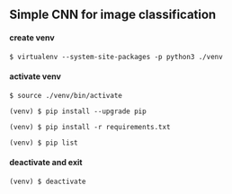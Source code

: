 ## Simple CNN for image classification

#### create venv
~~~
$ virtualenv --system-site-packages -p python3 ./venv
~~~
#### activate venv
~~~
$ source ./venv/bin/activate

(venv) $ pip install --upgrade pip

(venv) $ pip install -r requirements.txt

(venv) $ pip list 
~~~
#### deactivate and exit
~~~
(venv) $ deactivate
~~~
